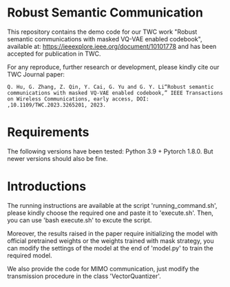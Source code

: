 # Robust Semantic Communication
This repository contains the demo code for our TWC work "Robust semantic communications with masked VQ-VAE enabled codebook", available at: https://ieeexplore.ieee.org/document/10101778 and has been accepted for publication in TWC.

For any reproduce, further research or development, please kindly cite our TWC Journal paper:

`Q. Hu, G. Zhang, Z. Qin, Y. Cai, G. Yu and G. Y. Li“Robust semantic communications with masked VQ-VAE enabled codebook,” IEEE Transactions on Wireless Communications, early access, DOI: ,10.1109/TWC.2023.3265201, 2023.`

# Requirements
The following versions have been tested: Python 3.9 + Pytorch 1.8.0. But newer versions should also be fine.

# Introductions
The running instructions are available at the script 'running_command.sh', please kindly choose the required one and paste it to 'execute.sh'. Then, you can use 'bash execute.sh' to excute the script.

Moreover, the results raised in the paper require initializing the model with official pretrained weights or the weights trained with mask strategy, you can modify the settings of the model at the end of 'model.py' to train the required model.

We also provide the code for MIMO communication, just modify the transmission procedure in the class 'VectorQuantizer'.
